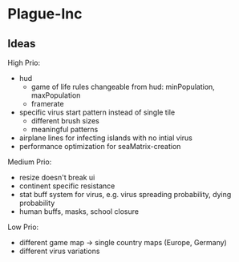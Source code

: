 # Plague-Inc

## Ideas
High Prio:
* hud
  * game of life rules changeable from hud: minPopulation, maxPopulation
  * framerate
* specific virus start pattern instead of single tile
  * different brush sizes
  * meaningful patterns
* airplane lines for infecting islands with no intial virus
* performance optimization for seaMatrix-creation

Medium Prio:
* resize doesn't break ui
* continent specific resistance
* stat buff system for virus, e.g. virus spreading probability, dying probability
* human buffs, masks, school closure

Low Prio:
* different game map -> single country maps (Europe, Germany)
* different virus variations
